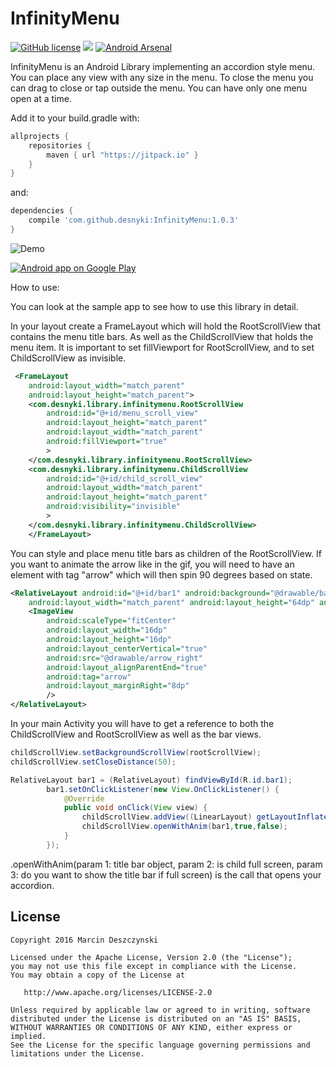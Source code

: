 # InfinityMenu

[![GitHub license](https://img.shields.io/github/license/dcendents/android-maven-gradle-plugin.svg)](http://www.apache.org/licenses/LICENSE-2.0.html)
[![](https://jitpack.io/v/desnyki/InfinityMenu.svg)](https://jitpack.io/#desnyki/InfinityMenu)
[![Android Arsenal](https://img.shields.io/badge/Android%20Arsenal-Infinity%20Menu-brightgreen.svg?style=flat)](http://android-arsenal.com/details/1/4510)

InfinityMenu is an Android Library implementing an accordion style menu. You can place any view with any size in the menu. To close the menu you can drag to close or tap outside the menu. You can have only one menu open at a time.

Add it to your build.gradle with:
```gradle
allprojects {
    repositories {
        maven { url "https://jitpack.io" }
    }
}
```
and:

```gradle
dependencies {
    compile 'com.github.desnyki:InfinityMenu:1.0.3'
}
```

![Demo][1]

<a href="https://play.google.com/store/apps/details?id=com.desnyki.infinitymenu"><img alt="Android app on Google Play" src="https://developer.android.com/images/brand/en_app_rgb_wo_45.png" />
</a>

How to use:

You can look at the sample app to see how to use this library in detail.

In your layout create a FrameLayout which will hold the RootScrollView that contains the menu title bars. As well as the ChildScrollView that holds the menu item. It is important to set fillViewport for RootScrollView, and to set ChildScrollView as invisible.

```xml
 <FrameLayout
    android:layout_width="match_parent"
    android:layout_height="match_parent">
    <com.desnyki.library.infinitymenu.RootScrollView
        android:id="@+id/menu_scroll_view"
        android:layout_height="match_parent"
        android:layout_width="match_parent"
        android:fillViewport="true"
        >
	</com.desnyki.library.infinitymenu.RootScrollView>
	<com.desnyki.library.infinitymenu.ChildScrollView
        android:id="@+id/child_scroll_view"
        android:layout_width="match_parent"
        android:layout_height="match_parent"
        android:visibility="invisible"
        >
    </com.desnyki.library.infinitymenu.ChildScrollView>
    </FrameLayout>
```

You can style and place menu title bars as children of the RootScrollView. If you want to animate the arrow like in the gif, you will need to have an element with tag "arrow" which will then spin 90 degrees based on state.

``` xml
<RelativeLayout android:id="@+id/bar1" android:background="@drawable/bar"
    android:layout_width="match_parent" android:layout_height="64dp" android:orientation="horizontal">           
    <ImageView
        android:scaleType="fitCenter"
        android:layout_width="16dp"
        android:layout_height="16dp"
        android:layout_centerVertical="true"
        android:src="@drawable/arrow_right"
        android:layout_alignParentEnd="true"
        android:tag="arrow"
        android:layout_marginRight="8dp"
        />
</RelativeLayout>

```
In your main Activity you will have to get a reference to both the ChildScrollView and RootScrollView as well as the bar views.

```java
childScrollView.setBackgroundScrollView(rootScrollView);
childScrollView.setCloseDistance(50);

RelativeLayout bar1 = (RelativeLayout) findViewById(R.id.bar1);
        bar1.setOnClickListener(new View.OnClickListener() {
            @Override
            public void onClick(View view) {
                childScrollView.addView((LinearLayout) getLayoutInflater().inflate(R.layout.my_menu_item, null), 0, new ViewGroup.LayoutParams(ViewGroup.LayoutParams.MATCH_PARENT, ViewGroup.LayoutParams.WRAP_CONTENT));
                childScrollView.openWithAnim(bar1,true,false);
            }
        });
```

.openWithAnim(param 1: title bar object, param 2: is child full screen, param 3: do you want to show the title bar if full screen) is the call that opens your accordion. 


License
-------

    Copyright 2016 Marcin Deszczynski

    Licensed under the Apache License, Version 2.0 (the "License");
    you may not use this file except in compliance with the License.
    You may obtain a copy of the License at

       http://www.apache.org/licenses/LICENSE-2.0

    Unless required by applicable law or agreed to in writing, software
    distributed under the License is distributed on an "AS IS" BASIS,
    WITHOUT WARRANTIES OR CONDITIONS OF ANY KIND, either express or implied.
    See the License for the specific language governing permissions and
    limitations under the License.


[1]: ./art/demo.gif